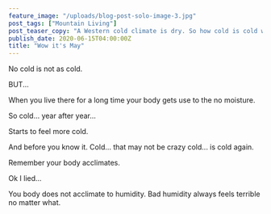 ```yaml
---
feature_image: "/uploads/blog-post-solo-image-3.jpg"
post_tags: ["Mountain Living"]
post_teaser_copy: "A Western cold climate is dry. So how cold is cold when you don't have moisture in the air? I am going to tell you and you might not like what I have to say."
publish_date: 2020-06-15T04:00:00Z
title: "Wow it's May"
---
```


No cold is not as cold.

BUT...

When you live there for a long time your body gets use to the no moisture.

So cold... year after year...

Starts to feel more cold.

And before you know it. Cold... that may not be crazy cold... is cold again.

Remember your body acclimates.

Ok I lied...

You body does not acclimate to humidity. Bad humidity always feels terrible no matter what.
